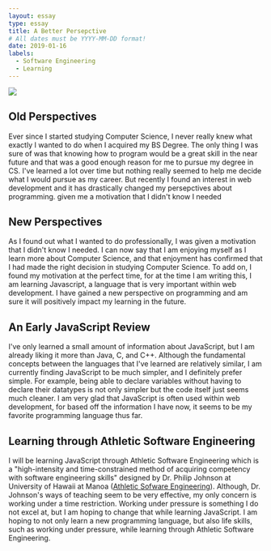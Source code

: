 ```yaml
---
layout: essay
type: essay
title: A Better Persepctive
# All dates must be YYYY-MM-DD format!
date: 2019-01-16
labels:
  - Software Engineering
  - Learning
---
```


<img class="ui tiny left circular floated image" src="../images/paintbrushes.jpg">

## Old Perspectives

Ever since I started studying Computer Science, I never really knew what exactly I wanted to do when I acquired my BS Degree. The only thing I was sure of was that knowing how to program would be a great skill in the near future and that was a good enough reason for me to pursue my degree in CS. I've learned a lot over time but nothing really seemed to help me decide what I would pursue as my career. But recently I found an interest in web development and it has drastically changed my persepctives about programming. given me a motivation that I didn't know I needed

## New Perspectives
As I found out what I wanted to do professionally, I was given a motivation that I didn't know I needed. I can now say that I am enjoying myself as I learn more about Computer Science, and that enjoyment has confirmed that I had made the right decision in studying Computer Science. To add on, I found my motivation at the perfect time, for at the time I am writing this, I am learning Javascript, a language that is very important within web development. I have gained a new perspective on programming and am sure it will positively impact my learning in the future.

## An Early JavaScript Review
I've only learned a small amount of information about JavaScript, but I am already liking it more than Java, C, and C++. Although the fundamental concepts between the languages that I've learned are relatively similar, I am currently finding JavaScript to be much simpler, and I definitely prefer simple. For example, being able to declare variables without having to declare their datatypes is not only simpler but the code itself just seems much cleaner. I am very glad that JavaScript is often used within web development, for based off the information I have now, it seems to be my favorite programming language thus far.

## Learning through Athletic Software Engineering
I will be learning JavaScript through Athletic Software Engineering which is a "high-intensity and time-constrained method of acquiring competency with software engineering skills" designed by Dr. Philip Johnson at University of Hawaii at Manoa (<a href="http://philipmjohnson.org/essays/ase-2017.html">Athletic Sofware Engineering</a>). Although, Dr. Johnson's ways of teaching seem to be very effective, my only concern is working under a time restriction. Working under pressure is something I do not excel at, but I am hoping to change that while learning JavaScript. I am hoping to not only learn a new programming language, but also life skills, such as working under pressure, while learning through Athletic Software Engineering.
